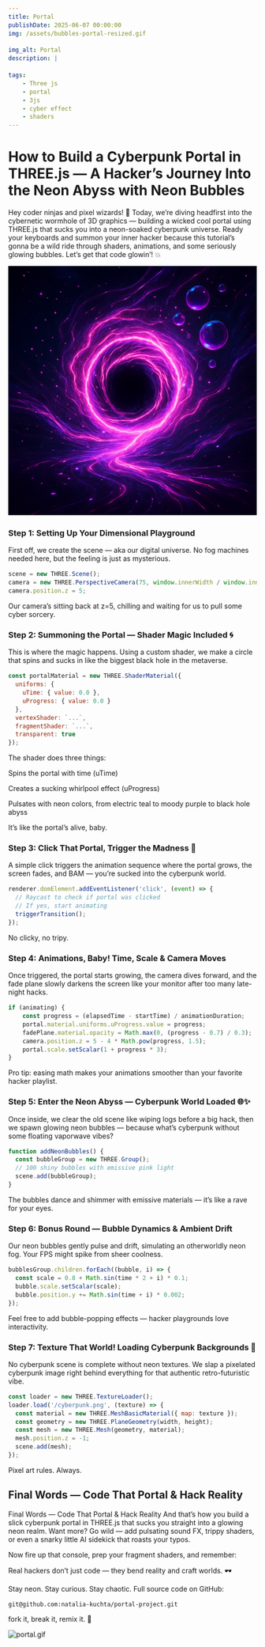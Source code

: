```yaml
---
title: Portal
publishDate: 2025-06-07 00:00:00
img: /assets/bubbles-portal-resized.gif

img_alt: Portal
description: |

tags:
    - Three js
    - portal
    - 3js
    - cyber effect
    - shaders
---
```


# How to Build a Cyberpunk Portal in THREE.js — A Hacker’s Journey Into the Neon Abyss with Neon Bubbles

Hey coder ninjas and pixel wizards! 👾 Today, we’re diving headfirst into the cybernetic wormhole of 3D graphics — building a wicked cool portal using THREE.js that sucks you into a neon-soaked cyberpunk universe. Ready your keyboards and summon your inner hacker because this tutorial’s gonna be a wild ride through shaders, animations, and some seriously glowing bubbles. Let’s get that code glowin’! 💥

![portal-neon.png](../../assets/portal-neon.png)

### Step 1: Setting Up Your Dimensional Playground
First off, we create the scene — aka our digital universe. No fog machines needed here, but the feeling is just as mysterious.

```javascript
scene = new THREE.Scene();
camera = new THREE.PerspectiveCamera(75, window.innerWidth / window.innerHeight, 0.1, 100);
camera.position.z = 5;
```

Our camera’s sitting back at z=5, chilling and waiting for us to pull some cyber sorcery.


### Step 2: Summoning the Portal — Shader Magic Included 🌀

This is where the magic happens. Using a custom shader, we make a circle that spins and sucks in like the biggest black hole in the metaverse.

```javascript
const portalMaterial = new THREE.ShaderMaterial({
  uniforms: {
    uTime: { value: 0.0 },
    uProgress: { value: 0.0 }
  },
  vertexShader: `...`,
  fragmentShader: `...`,
  transparent: true
});
```
The shader does three things:

Spins the portal with time (uTime)

Creates a sucking whirlpool effect (uProgress)

Pulsates with neon colors, from electric teal to moody purple to black hole abyss

It’s like the portal’s alive, baby.

### Step 3: Click That Portal, Trigger the Madness 🚀

A simple click triggers the animation sequence where the portal grows, the screen fades, and BAM — you’re sucked into the cyberpunk world.

```javascript
renderer.domElement.addEventListener('click', (event) => {
  // Raycast to check if portal was clicked
  // If yes, start animating
  triggerTransition();
});
```

No clicky, no tripy.

### Step 4: Animations, Baby! Time, Scale & Camera Moves

Once triggered, the portal starts growing, the camera dives forward, and the fade plane slowly darkens the screen like your monitor after too many late-night hacks.

```javascript
if (animating) {
    const progress = (elapsedTime - startTime) / animationDuration;
    portal.material.uniforms.uProgress.value = progress;
    fadePlane.material.opacity = Math.max(0, (progress - 0.7) / 0.3);
    camera.position.z = 5 - 4 * Math.pow(progress, 1.5);
    portal.scale.setScalar(1 + progress * 3);
}
```
Pro tip: easing math makes your animations smoother than your favorite hacker playlist.

### Step 5: Enter the Neon Abyss — Cyberpunk World Loaded 🌐✨

Once inside, we clear the old scene like wiping logs before a big hack, then we spawn glowing neon bubbles — because what’s cyberpunk without some floating vaporwave vibes?

```javascript
function addNeonBubbles() {
  const bubbleGroup = new THREE.Group();
  // 100 shiny bubbles with emissive pink light
  scene.add(bubbleGroup);
}
```
The bubbles dance and shimmer with emissive materials — it’s like a rave for your eyes.

### Step 6: Bonus Round — Bubble Dynamics & Ambient Drift

Our neon bubbles gently pulse and drift, simulating an otherworldly neon fog. Your FPS might spike from sheer coolness.

```javascript
bubblesGroup.children.forEach((bubble, i) => {
  const scale = 0.8 + Math.sin(time * 2 + i) * 0.1;
  bubble.scale.setScalar(scale);
  bubble.position.y += Math.sin(time + i) * 0.002;
});
```

Feel free to add bubble-popping effects — hacker playgrounds love interactivity.


### Step 7: Texture That World! Loading Cyberpunk Backgrounds 🫧

No cyberpunk scene is complete without neon textures. We slap a pixelated cyberpunk image right behind everything for that authentic retro-futuristic vibe.

```javascript
const loader = new THREE.TextureLoader();
loader.load('/cyberpunk.png', (texture) => {
  const material = new THREE.MeshBasicMaterial({ map: texture });
  const geometry = new THREE.PlaneGeometry(width, height);
  const mesh = new THREE.Mesh(geometry, material);
  mesh.position.z = -1;
  scene.add(mesh);
});
```
Pixel art rules. Always.


## Final Words — Code That Portal & Hack Reality

Final Words — Code That Portal & Hack Reality
And that’s how you build a slick cyberpunk portal in THREE.js that sucks you straight into a glowing neon realm. Want more? Go wild — add pulsating sound FX, trippy shaders, or even a snarky little AI sidekick that roasts your typos.

Now fire up that console, prep your fragment shaders, and remember:

Real hackers don’t just code — they bend reality and craft worlds. 🕶️

Stay neon. Stay curious. Stay chaotic.
 Full source code on GitHub:

```
git@github.com:natalia-kuchta/portal-project.git
``` 

fork it, break it, remix it. 🫧


![portal.gif](/assets/portal.gif)